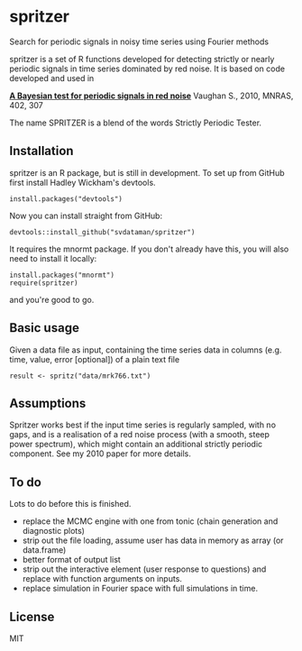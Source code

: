 # spritzer
Search for periodic signals in noisy time series using Fourier methods

spritzer is a set of R functions developed for detecting strictly or nearly periodic signals in time series dominated by red noise. It is based on code developed and used in

**[A Bayesian test for periodic signals in red noise](http://adsabs.harvard.edu/abs/2009arXiv0910.2706V)** 
Vaughan S., 2010, MNRAS, 402, 307

The name SPRITZER is a blend of the words Strictly Periodic Tester.

## Installation

spritzer is an R package, but is still in development. To set up from GitHub first install Hadley Wickham's devtools.
```
install.packages("devtools")
```
Now you can install straight from GitHub:
```
devtools::install_github("svdataman/spritzer")
```
It requires the mnormt package. If you don't already have this, you will also need to install it locally:
```
install.packages("mnormt")
require(spritzer)
```
and you're good to go.

## Basic usage

Given a data file as input, containing the time series data in columns (e.g. time, value, error [optional]) of a plain text file

```
result <- spritz("data/mrk766.txt")
```

## Assumptions

Spritzer works best if the input time series is regularly sampled, with no gaps, and is a realisation of a red noise process (with a smooth, steep power spectrum), which might contain an additional strictly periodic component. See my 2010 paper for more details.

## To do

Lots to do before this is finished. 

* replace the MCMC engine with one from tonic (chain generation and diagnostic plots)
* strip out the file loading, assume user has data in memory as array (or data.frame)
* better format of output list
* strip out the interactive element (user response to questions) and replace with function arguments on inputs.
* replace simulation in Fourier space with full simulations in time. 

## License

MIT
